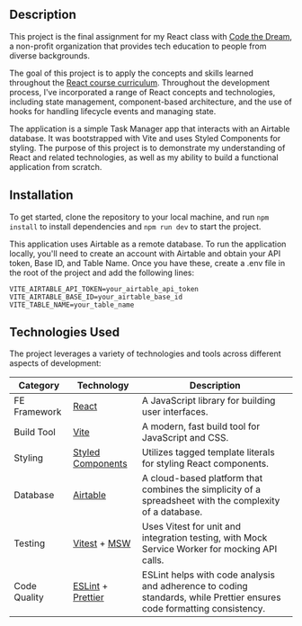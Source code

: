 ## Description

This project is the final assignment for my React class with [Code the Dream](https://codethedream.org/about/), a non-profit organization that provides tech education to people from diverse backgrounds.

The goal of this project is to apply the concepts and skills learned throughout the [React course curriculum](https://learn.codethedream.org/flamingo-react/). Throughout the development process, I've incorporated a range of React concepts and technologies, including state management, component-based architecture, and the use of hooks for handling lifecycle events and managing state.

The application is a simple Task Manager app that interacts with an Airtable database. It was bootstrapped with Vite and uses Styled Components for styling. The purpose of this project is to demonstrate my understanding of React and related technologies, as well as my ability to build a functional application from scratch.

## Installation

To get started, clone the repository to your local machine, and run `npm install` to install dependencies and `npm run dev` to start the project.

This application uses Airtable as a remote database. To run the application locally, you'll need to create an account with Airtable and obtain your API token, Base ID, and Table Name. Once you have these, create a .env file in the root of the project and add the following lines:
```
VITE_AIRTABLE_API_TOKEN=your_airtable_api_token
VITE_AIRTABLE_BASE_ID=your_airtable_base_id
VITE_TABLE_NAME=your_table_name
```

## Technologies Used

The project leverages a variety of technologies and tools across different aspects of development:

| Category         | Technology | Description |
|------------------|------------|-------------|
| FE Framework     | [React](https://reactjs.org/) | A JavaScript library for building user interfaces. |
| Build Tool       | [Vite](https://vitejs.dev/) | A modern, fast build tool for JavaScript and CSS. |
| Styling          | [Styled Components](https://styled-components.com/) | Utilizes tagged template literals for styling React components. |
| Database         | [Airtable](https://airtable.com/) | A cloud-based platform that combines the simplicity of a spreadsheet with the complexity of a database. |
| Testing          | [Vitest](https://vitest.dev/) + [MSW](https://mswjs.io/) | Uses Vitest for unit and integration testing, with Mock Service Worker for mocking API calls. |
| Code Quality     | [ESLint](https://eslint.org/) + [Prettier](https://prettier.io/) | ESLint helps with code analysis and adherence to coding standards, while Prettier ensures code formatting consistency. |

